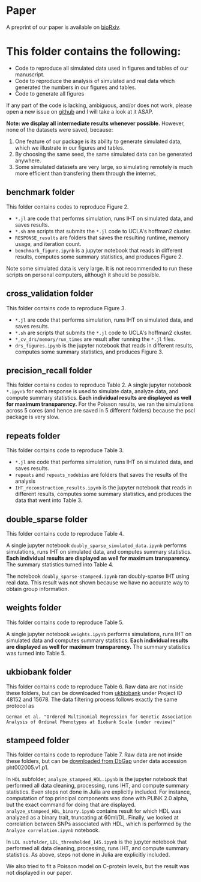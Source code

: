 # Paper 

A preprint of our paper is available on [bioRxiv](https://www.biorxiv.org/content/10.1101/697755v1).

# This folder contains the following:

+ Code to reproduce all simulated data used in figures and tables of our manuscript.
+ Code to reproduce the analysis of simulated and real data which generated the numbers in our figures and tables. 
+ Code to generate all figures

If any part of the code is lacking, ambiguous, and/or does not work, please open a new issue on [github](https://github.com/biona001/MendelIHT.jl/issues) and I will take a look at it ASAP. 

**Note: we display all intermediate results whenever possible.** However, none of the datasets were saved, because:

1. One feature of our package is its ability to generate simulated data, which we illustrate in our figures and tables. 
2. By choosing the same seed, the same simulated data can be generated anywhere. 
3. Some simulated datasets are very large, so simulating remotely is much more efficient than transfering them through the internet. 

## benchmark folder

This folder contains codes to reproduce Figure 2. 

+ `*.jl` are code that performs simulation, runs IHT on simulated data, and saves results. 
+ `*.sh` are scripts that submits the `*.jl` code to UCLA's hoffman2 cluster.
+ `RESPONSE_results` are folders that saves the resulting runtime, memory usage, and iteration count. 
+ `benchmark_figure.ipynb` is a jupyter notebook that reads in different results, computes some summary statistics, and produces Figure 2. 

Note some simulated data is very large. It is not recommended to run these scripts on personal computers, although it should be possible. 

## cross_validation folder

This folder contains code to reproduce Figure 3. 

+ `*.jl` are code that performs simulation, runs IHT on simulated data, and saves results.
+ `*.sh` are scripts that submits the `*.jl` code to UCLA's hoffman2 cluster.
+ `*_cv_drs/memory/run_times` are result after running the `*.jl` files.
+ `drs_figures.ipynb` is the jupyter notebook that reads in different results, computes some summary statistics, and produces Figure 3.  

## precision_recall folder

This folder contains codes to reproduce Table 2. A single jupyter notebook `*.ipynb` for each response is used to simulate data, analyze data, and compute summary statistics. **Each individual results are displayed as well for maximum transparency.** For the Poisson results, we ran the simulations across 5 cores (and hence are saved in 5 different folders) because the pscl package is very slow. 

## repeats folder

This folder contains code to reproduce Table 3. 

+ `*.jl` are code that performs simulation, runs IHT on simulated data, and saves results. 
+ `repeats` and `repeats_nodebias` are folders that saves the results of the analysis
+ `IHT_reconstruction_results.ipynb` is the jupyter notebook that reads in different results, computes some summary statistics, and produces the data that went into Table 3. 

## double_sparse folder

This folder contains code to reproduce Table 4. 

A single jupyter notebook `doubly_sparse_simulated_data.ipynb` performs simulations, runs IHT on simulated data, and computes summary statistics. **Each individual results are displayed as well for maximum transparency.** The summary statistics turned into Table 4. 

The notebook `doubly_sparse-stampeed.ipynb` ran doubly-sparse IHT using real data. This result was not shown because we have no accurate way to obtain group information. 

## weights folder

This folder contains code to reproduce Table 5. 

A single jupyter notebook `weights.ipynb` performs simulations, runs IHT on simulated data and computes summary statistics. **Each individual results are displayed as well for maximum transparency.** The summary statistics was turned into Table 5. 

## ukbiobank folder

This folder contains code to reproduce Table 6. Raw data are not inside these folders, but can be downloaded from [ukbiobank](https://www.ukbiobank.ac.uk/) under Project ID 48152 and 15678. The data filtering process follows exactly the same protocol as 
```
German et al. "Ordered Multinomial Regression for Genetic Association Analysis of Ordinal Phenotypes at Biobank Scale (under review)"
```

## stampeed	folder

This folder contains code to reproduce Table 7. Raw data are not inside these folders, but can be [downloaded from DbGap](https://www.ncbi.nlm.nih.gov/projects/gap/cgi-bin/dataset.cgi?study_id=phs000276.v2.p1&pht=2005) under data accession pht002005.v1.p1.  

In `HDL` subfolder, `analyze_stampeed_HDL.ipynb` is the jupyter notebook that performed all data cleaning, processing, runs IHT, and compute summary statistics. Even steps not done in Julia are explicitly included. For instance, computation of top principal components was done with PLINK 2.0 alpha, but the exact command for doing that are displayed. `analyze_stampeed_HDL_binary.ipynb` contains result for which HDL was analyzed as a binary trait, truncating at 60ml/DL. Finally, we looked at correlation between SNPs associated with HDL, which is performed by the `Analyze correlation.ipynb` notebook. 

In `LDL subfolder`, `LDL_thresholded_145.ipynb` is the jupyter notebook that performed all data cleaning, processing, runs IHT, and compute summary statistics. As above, steps not done in Julia are explicitly included. 

We also tried to fit a Poisson model on C-protein levels, but the result was not displayed in our paper. 